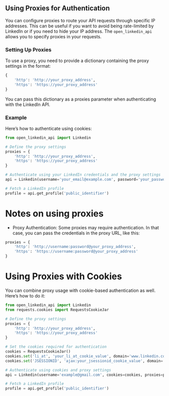 ## Using Proxies for Authentication

You can configure proxies to route your API requests through specific IP addresses. This can be useful if you want to avoid being rate-limited by LinkedIn or if you need to hide your IP address. The `open_linkedin_api` allows you to specify proxies in your requests.

### Setting Up Proxies

To use a proxy, you need to provide a dictionary containing the proxy settings in the format:

```python
{
    'http': 'http://your_proxy_address',
    'https': 'https://your_proxy_address'
}
```

You can pass this dictionary as a proxies parameter when authenticating with the LinkedIn API.

### Example

Here’s how to authenticate using cookies:

```python
from open_linkedin_api import Linkedin

# Define the proxy settings
proxies = {
    'http': 'http://your_proxy_address',
    'https': 'https://your_proxy_address'
}

# Authenticate using your LinkedIn credentials and the proxy settings
api = Linkedin(username='your_email@example.com', password='your_password', proxies=proxies)

# Fetch a LinkedIn profile
profile = api.get_profile('public_identifier')
```

# Notes on using proxies

- Proxy Authentication: Some proxies may require authentication. In that case, you can pass the credentials in the proxy URL, like this:

```python
proxies = {
    'http': 'http://username:password@your_proxy_address',
    'https': 'https://username:password@your_proxy_address'
}
```

# Using Proxies with Cookies

You can combine proxy usage with cookie-based authentication as well. Here’s how to do it:

```python
from open_linkedin_api import Linkedin
from requests.cookies import RequestsCookieJar

# Define the proxy settings
proxies = {
    'http': 'http://your_proxy_address',
    'https': 'https://your_proxy_address'
}

# Set the cookies required for authentication
cookies = RequestsCookieJar()
cookies.set('li_at', 'your_li_at_cookie_value', domain='www.linkedin.com')
cookies.set('JSESSIONID', 'ajax:your_jsessionid_cookie_value', domain='www.linkedin.com')

# Authenticate using cookies and proxy settings
api = Linkedin(username='example@gmail.com', cookies=cookies, proxies=proxies)

# Fetch a LinkedIn profile
profile = api.get_profile('public_identifier')

```
